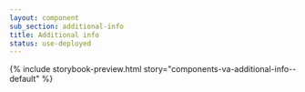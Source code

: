 ```yaml
---
layout: component
sub_section: additional-info
title: Additional info
status: use-deployed
---
```


{% include storybook-preview.html story="components-va-additional-info--default" %}

